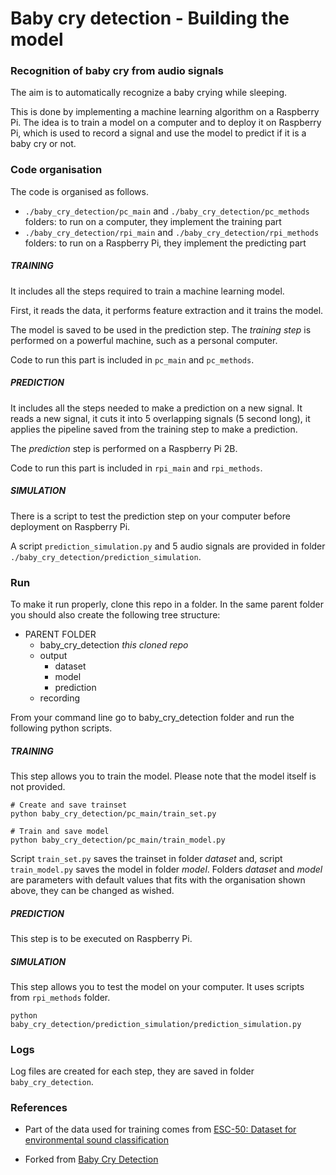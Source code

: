 # Baby cry detection - Building the model
### Recognition of baby cry from audio signals

The aim is to automatically recognize a baby crying while sleeping.

This is done by implementing a machine learning algorithm on a Raspberry Pi. The idea is to train a model on a computer
and to deploy it on Raspberry Pi, which is used to record a signal and use the model to predict if it is a baby cry or
not.

### Code organisation

The code is organised as follows.

- `./baby_cry_detection/pc_main` and `./baby_cry_detection/pc_methods` folders: to run on a computer, they implement the training part
- `./baby_cry_detection/rpi_main` and `./baby_cry_detection/rpi_methods` folders: to run on a Raspberry Pi, they implement the predicting part


##### TRAINING

It includes all the steps required to train a machine learning model. 

First, it reads the data, it performs feature extraction and it trains the model.

The model is saved to be used in the prediction step. The _training step_ is performed
on a powerful machine, such as a personal computer.

Code to run this part is included in `pc_main` and `pc_methods`.

##### PREDICTION

It includes all the steps needed to make a prediction on a new signal. It reads a new signal, it cuts
it into 5 overlapping signals (5 second long), it applies the pipeline saved from the training step to make a
prediction.

The _prediction_ step is performed on a Raspberry Pi 2B.

Code to run this part is included in `rpi_main` and `rpi_methods`.

##### SIMULATION

There is a script to test the prediction step on your computer before deployment on Raspberry Pi.

A script `prediction_simulation.py` and 5 audio signals are provided in folder `./baby_cry_detection/prediction_simulation`.

### Run

To make it run properly, clone this repo in a folder. In the same parent folder you should also create the following
tree structure:
* PARENT FOLDER
  * baby_cry_detection *this cloned repo*
  * output
    * dataset
    * model
    * prediction
  * recording

From your command line go to baby_cry_detection folder and run the following python scripts.

##### TRAINING

This step allows you to train the model. Please note that the model itself is not provided.

```
# Create and save trainset
python baby_cry_detection/pc_main/train_set.py
```
```
# Train and save model
python baby_cry_detection/pc_main/train_model.py
```

Script `train_set.py` saves the trainset in folder _dataset_ and, script `train_model.py` saves the model in folder
 _model_. Folders _dataset_ and _model_ are parameters with default values that fits with the organisation shown
 above, they can be changed as wished.

##### PREDICTION

This step is to be executed on Raspberry Pi.

##### SIMULATION

This step allows you to test the model on your computer. It uses scripts from `rpi_methods` folder.

```
python baby_cry_detection/prediction_simulation/prediction_simulation.py
```

### Logs

Log files are created for each step, they are saved in folder `baby_cry_detection`.


### References

- Part of the data used for training comes from
[ESC-50: Dataset for environmental sound classification](https://github.com/karoldvl/ESC-50)

- Forked from
[Baby Cry Detection](https://github.com/giulbia/baby_cry_detection)